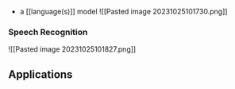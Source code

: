 - a [[language(s)]] model
![[Pasted image 20231025101730.png]]

### Speech Recognition
![[Pasted image 20231025101827.png]]

## Applications
